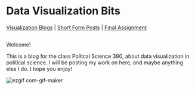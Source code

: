 # Data Visualization Bits

[Visualization Blogs](https://github.com/grntl/dataVisBlog/blob/05aa0aa680d6fafe407189b80aa74af30f474d7d/vizBlogs.md) | [Short Form Posts](https://github.com/grntl/dataVisBlog/blob/b1541ee35cb8d109bd1438eee7f3d958f1790daa/shortForm.md) | [Final Assignment](https://github.com/grntl/dataVisBlog/blob/9fd117a4d77a7aaa432f277695ff197ed8c54b8a/finalAssign.md)
##

Welcome!

This is a blog for the class Politcal Science 390, about data visualization in political science. I will be posting my work on here, and maybe anything else I do. I hope you enjoy! 


![ezgif com-gif-maker](https://user-images.githubusercontent.com/114178136/193439336-1e649f42-c25e-42bb-9b4c-c8b5441a6a72.gif)
